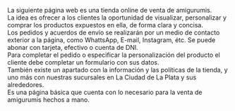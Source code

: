 La siguiente página web es una tienda online de venta de amigurumis.<br>
 La idea es ofrecer a los clientes la oportunidad de visualizar, personalizar y comprar los productos expuestos en ella, de forma clara y concisa.<br>
 Los pedidos y acuerdos de envío se realizarán por un medio de contacto exterior a la página, como WhattsApp, E-mail, Instagram, étc. Se puede abonar con tarjeta, efectivo o cuenta de DNI.<br>
 Para completar el pedido o especificar la personalización del producto el cliente debe completar un formulario con sus datos.<br>
 También existe un apartado con la información y las políticas de la tienda, y uno más con nuestras sucursales en La Ciudad de La Plata y sus alrededores. <br>
 Es una página básica que cuenta con lo necesario para la venta de amigurumis hechos a mano.<br>
